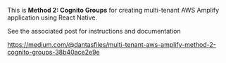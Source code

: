 This is **Method 2: Cognito Groups** for creating multi-tenant AWS Amplify application using React Native.

See the associated post for instructions and documentation

https://medium.com/@dantasfiles/multi-tenant-aws-amplify-method-2-cognito-groups-38b40ace2e9e
